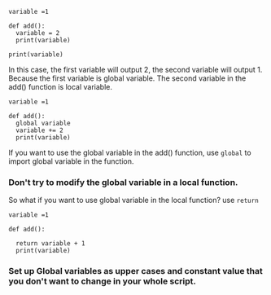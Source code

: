 ```
variable =1

def add():
  variable = 2
  print(variable)

print(variable)
```
In this case, the first variable will output 2, the second variable will output 1. Because the first variable is global variable. The second variable in the add() function is local variable.

```
variable =1

def add():
  global variable
  variable += 2
  print(variable)
```

If you want to use the global variable in the add() function, use `global` to import global variable in the function.
### Don't try to modify the global variable in a local function.
So what if you want to use global variable in the local function? use `return`
```
variable =1

def add():
  
  return variable + 1
  print(variable)
```
###  Set up Global variables as upper cases and constant value that you don't want to change in your whole script.


